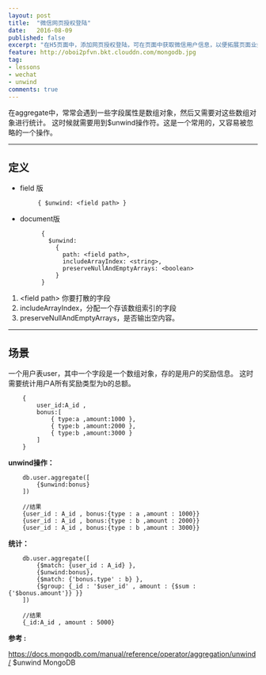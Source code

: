 ```yaml
---
layout: post
title:  "微信网页授权登陆"
date:   2016-08-09
published: false
excerpt: "在H5页面中，添加网页授权登陆，可在页面中获取微信用户信息，以便拓展页面业务内容"
feature: http://oboi2pfvn.bkt.clouddn.com/mongodb.jpg
tag:
- lessons 
- wechat
- unwind
comments: true
---
```


在aggregate中，常常会遇到一些字段属性是数组对象，然后又需要对这些数组对象进行统计。
这时候就需要用到$unwind操作符。这是一个常用的，又容易被忽略的一个操作。

-----------

## 定义

- field 版
    
           { $unwind: <field path> }
           
- document版

            {
              $unwind:
                {
                  path: <field path>,
                  includeArrayIndex: <string>,
                  preserveNullAndEmptyArrays: <boolean>
                }
            }
            
1. \<field path\> 你要打散的字段 
2. includeArrayIndex，分配一个存该数组索引的字段 
3. preserveNullAndEmptyArrays，是否输出空内容。

-----------

## 场景
一个用户表user，其中一个字段是一个数组对象，存的是用户的奖励信息。
这时需要统计用户A所有奖励类型为b的总额。

        {
            user_id:A_id ,
            bonus:[
                { type:a ,amount:1000 },
                { type:b ,amount:2000 },
                { type:b ,amount:3000 }
            ]
        }

**unwind操作：**

        db.user.aggregate([
            {$unwind:bonus}
        ])
        
        //结果
        {user_id : A_id , bonus:{type : a ,amount : 1000}}
        {user_id : A_id , bonus:{type : b ,amount : 2000}}
        {user_id : A_id , bonus:{type : b ,amount : 3000}}
       
**统计：**

        db.user.aggregate([
            {$match: {user_id : A_id} },
            {$unwind:bonus},
            {$match: {'bonus.type' : b} },
            {$group: {_id : '$user_id' , amount : {$sum : {'$bonus.amount'}} }}
        ])
        
        //结果
        {_id:A_id , amount : 5000}
       
        

**参考 :**  


<https://docs.mongodb.com/manual/reference/operator/aggregation/unwind/>  $unwind MongoDB

    
